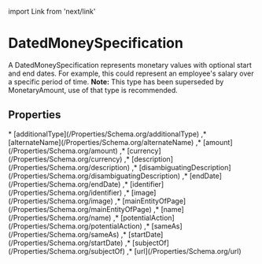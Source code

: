 import Link from 'next/link'

# DatedMoneySpecification

A DatedMoneySpecification represents monetary values with optional start and end dates. For example, this could represent an employee's salary over a specific period of time. <strong>Note:</strong> This type has been superseded by <Link href="/MonetaryAmount">MonetaryAmount</Link>, use of that type is recommended.

## Properties

<Grid>
* [additionalType](/Properties/Schema.org/additionalType)
,* [alternateName](/Properties/Schema.org/alternateName)
,* [amount](/Properties/Schema.org/amount)
,* [currency](/Properties/Schema.org/currency)
,* [description](/Properties/Schema.org/description)
,* [disambiguatingDescription](/Properties/Schema.org/disambiguatingDescription)
,* [endDate](/Properties/Schema.org/endDate)
,* [identifier](/Properties/Schema.org/identifier)
,* [image](/Properties/Schema.org/image)
,* [mainEntityOfPage](/Properties/Schema.org/mainEntityOfPage)
,* [name](/Properties/Schema.org/name)
,* [potentialAction](/Properties/Schema.org/potentialAction)
,* [sameAs](/Properties/Schema.org/sameAs)
,* [startDate](/Properties/Schema.org/startDate)
,* [subjectOf](/Properties/Schema.org/subjectOf)
,* [url](/Properties/Schema.org/url)

</Grid>

